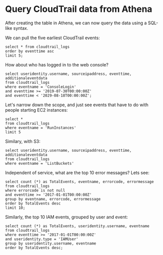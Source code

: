 # Query CloudTrail data from Athena

After creating the table in Athena, we can now query the data using a SQL-like syntax.

We can pull the five earliest CloudTrail events:

```
select * from cloudtrail_logs
order by eventtime asc
limit 5;
```

How about who has logged in to the web console?

```
select useridentity.username, sourceipaddress, eventtime, additionaleventdata
from cloudtrail_logs
where eventname = 'ConsoleLogin'
and eventtime >= '2019-07-30T00:00:00Z'
and eventtime < '2029-08-18T00:00:00Z';
```

Let's narrow down the scope, and just see events that have to do with people starting EC2 instances:

```
select *
from cloudtrail_logs
where eventname = 'RunInstances'
limit 5
```

Similary, with S3:

```
select useridentity.username, sourceipaddress, eventtime, additionaleventdata
from cloudtrail_logs
where eventname = 'ListBuckets'
```

Independent of service, what are the top 10 error messages?  Lets see:

```
select count (*) as TotalEvents, eventname, errorcode, errormessage
from cloudtrail_logs
where errorcode is not null
and eventtime >= '2017-01-01T00:00:00Z'
group by eventname, errorcode, errormessage
order by TotalEvents desc
limit 10;
```

Similarly, the top 10 IAM events, grouped by user and event:

```
select count (*) as TotalEvents, useridentity.username, eventname
from cloudtrail_logs
where eventtime >= '2017-01-01T00:00:00Z'
and useridentity.type = 'IAMUser'
group by useridentity.username, eventname
order by TotalEvents desc;
```
